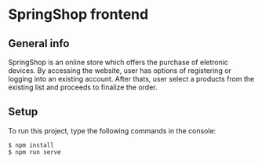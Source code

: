# SpringShop frontend

## General info

SpringShop is an online store which offers the purchase of eletronic devices. By accessing the website, user has options of registering or logging into an existing account. After thats, user select a products from the existing list and proceeds to finalize the order.

## Setup

To run this project, type the following commands in the console:

```
$ npm install
$ npm run serve
```
